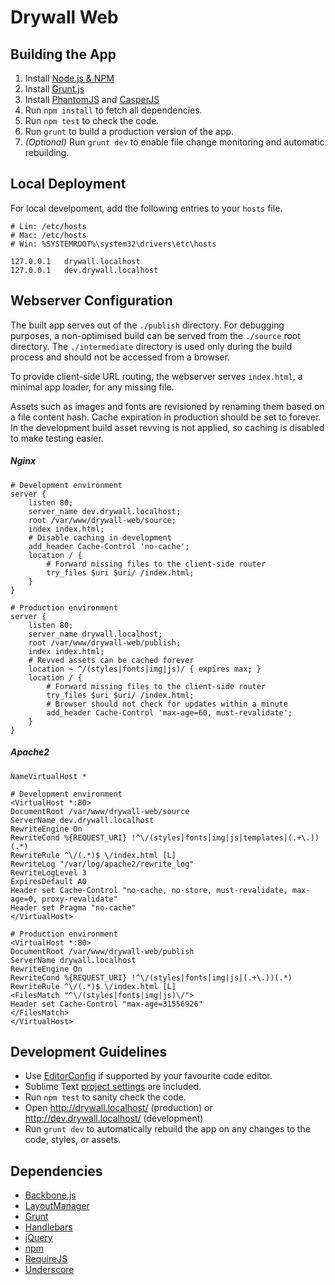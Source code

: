 # Drywall Web

## Building the App

1. Install [Node.js & NPM](http://nodejs.org/)
1. Install [Grunt.js](https://github.com/gruntjs/grunt/wiki/Getting-started)
1. Install [PhantomJS](http://phantomjs.org/) and [CasperJS](http://casperjs.org/)
1. Run `npm install` to fetch all dependencies.
1. Run `npm test` to check the code.
1. Run `grunt` to build a production version of the app.
1. *(Optional)* Run `grunt dev` to enable file change monitoring and automatic rebuilding.

## Local Deployment

For local develpoment, add the following entries to your `hosts` file.

	# Lin: /etc/hosts
	# Mac: /etc/hosts
	# Win: %SYSTEMROOT%\system32\drivers\etc\hosts

	127.0.0.1   drywall.localhost
	127.0.0.1   dev.drywall.localhost

## Webserver Configuration

The built app serves out of the `./publish` directory. For debugging purposes, a non-optimised build can be served from the `./source` root directory. The `./intermediate` directory is used only during the build process and should not be accessed from a browser.

To provide client-side URL routing, the webserver serves `index.html`, a minimal app loader, for any missing file.

Assets such as images and fonts are revisioned by renaming them based on a file content hash. Cache expiration in production should be set to forever. In the development build asset revving is not applied, so caching is disabled to make testing easier.

##### Nginx

	# Development environment
	server {
		listen 80;
		server_name dev.drywall.localhost;
		root /var/www/drywall-web/source;
		index index.html;
		# Disable caching in development
		add_header Cache-Control 'no-cache';
		location / {
			# Forward missing files to the client-side router
			try_files $uri $uri/ /index.html;
		}
	}

	# Production environment
	server {
		listen 80;
		server_name drywall.localhost;
		root /var/www/drywall-web/publish;
		index index.html;
		# Revved assets can be cached forever
		location ~ ^/(styles|fonts|img|js)/ { expires max; }
		location / {
			# Forward missing files to the client-side router
			try_files $uri $uri/ /index.html;
			# Browser should not check for updates within a minute
			add_header Cache-Control 'max-age=60, must-revalidate';
		}
	}

##### Apache2

	NameVirtualHost *

	# Development environment
	<VirtualHost *:80>
	DocumentRoot /var/www/drywall-web/source
	ServerName dev.drywall.localhost
	RewriteEngine On
	RewriteCond %{REQUEST_URI} !^\/(styles|fonts|img|js|templates|(.+\.))(.*)
	RewriteRule ^\/(.*)$ \/index.html [L]
	RewriteLog "/var/log/apache2/rewrite_log"
	RewriteLogLevel 3
	ExpiresDefault A0
	Header set Cache-Control "no-cache, no-store, must-revalidate, max-age=0, proxy-revalidate"
	Header set Pragma "no-cache"
	</VirtualHost>

	# Production environment
	<VirtualHost *:80>
	DocumentRoot /var/www/drywall-web/publish
	ServerName drywall.localhost
	RewriteEngine On
	RewriteCond %{REQUEST_URI} !^\/(styles|fonts|img|js|(.+\.))(.*)
	RewriteRule ^\/(.*)$ \/index.html [L]
	<FilesMatch "^\/(styles|fonts|img|js)\/">
	Header set Cache-Control "max-age=31556926"
	</FilesMatch>
	</VirtualHost>

## Development Guidelines

- Use [EditorConfig](http://editorconfig.org/) if supported by your favourite code editor.
- Sublime Text [project settings](http://www.sublimetext.com/docs/2/projects.html) are included.
- Run `npm test` to sanity check the code.
- Open <http://drywall.localhost/> (production) or <http://dev.drywall.localhost/> (development)
- Run `grunt dev` to automatically rebuild the app on any changes to the code, styles, or assets.

## Dependencies

- [Backbone.js](http://backbonejs.org/)
- [LayoutManager](http://www.layoutmanager.org/)
- [Grunt](http://www.gruntjs.com/)
- [Handlebars](http://handlebarsjs.com/)
- [jQuery](http://jquery.com/)
- [npm](https://npmjs.org/)
- [RequireJS](http://requirejs.org/)
- [Underscore](http://underscorejs.org/)
